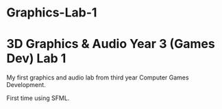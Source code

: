 Graphics-Lab-1
==============

3D Graphics &amp; Audio Year 3 (Games Dev) Lab 1
==============

My first graphics and audio lab from third year Computer Games Development.

First time using SFML.
